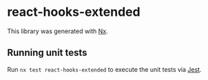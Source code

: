 # react-hooks-extended

This library was generated with [Nx](https://nx.dev).

## Running unit tests

Run `nx test react-hooks-extended` to execute the unit tests via [Jest](https://jestjs.io).
